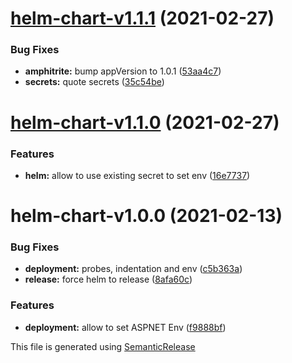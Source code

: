 # [helm-chart-v1.1.1](https://github.com/AlexisMtr/amphitrite/compare/helm-chart-v1.1.0...helm-chart-v1.1.1) (2021-02-27)


### Bug Fixes

* **amphitrite:** bump appVersion to 1.0.1 ([53aa4c7](https://github.com/AlexisMtr/amphitrite/commit/53aa4c7a58953596493dc44e20ca3adffb62fb25))
* **secrets:** quote secrets ([35c54be](https://github.com/AlexisMtr/amphitrite/commit/35c54be096232fc0d6adcd48042003b1e83bcc68))

# [helm-chart-v1.1.0](https://github.com/AlexisMtr/amphitrite/compare/helm-chart-v1.0.0...helm-chart-v1.1.0) (2021-02-27)


### Features

* **helm:** allow to use existing secret to set env ([16e7737](https://github.com/AlexisMtr/amphitrite/commit/16e773780f79528897fe25ba68e46501e14123f7))

# helm-chart-v1.0.0 (2021-02-13)


### Bug Fixes

* **deployment:** probes, indentation and env ([c5b363a](https://github.com/AlexisMtr/amphitrite/commit/c5b363aec9a0c2371edfbe003c79c747b9e21c13))
* **release:** force helm to release ([8afa60c](https://github.com/AlexisMtr/amphitrite/commit/8afa60c5a0d710a8627fd42640dd82654667c3d3))


### Features

* **deployment:** allow to set ASPNET Env ([f9888bf](https://github.com/AlexisMtr/amphitrite/commit/f9888bfeabf3b3d655b57ee52ec768d80b0e3e06))

This file is generated using [SemanticRelease](https://github.com/semantic-release/changelog)
